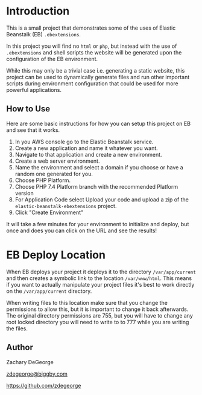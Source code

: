# Introduction

This is a small project that demonstrates some of the uses of Elastic Beanstalk (EB) `.ebextensions`.

In this project you will find no `html` or `php`, but instead with the use of `.ebextensions` and shell scripts the website will be generated upon the configuration of the EB environment.

While this may only be a trivial case i.e. generating a static website, this project can be used to dynamically generate files and run other important scripts during environment configuration that could be used for more powerful applications.

## How to Use

Here are some basic instructions for how you can setup this project on EB and see that it works.

1.  In you AWS console go to the Elastic Beanstalk service.
2.  Create a new application and name it whatever you want.
3.  Navigate to that application and create a new environment.
4.  Create a web server environment.
5.  Name the environment and select a domain if you choose or have a random one generated for you.
6.  Choose PHP Platform.
7.  Choose PHP 7.4 Platform branch with the recommended Platform version
8.  For Application Code select Upload your code and upload a zip of the `elastic-beanstalk-ebextensions` project.
9.  Click "Create Environment"

It will take a few minutes for your environment to initialize and deploy, but once and does you can click on the URL and see the results!

# EB Deploy Location

When EB deploys your project it deploys it to the directory `/var/app/current` and then creates a symbolic link to the location `/var/www/html`. This means if you want to actually manipulate your project files it's best to work directly on the `/var/app/current` directory.

When writing files to this location make sure that you change the permissions to allow this, but it is important to change it back afterwards. The original directory permissions are 755, but you will have to change any root locked directory you will need to write to to 777 while you are writing the files.

## Author

Zachary DeGeorge

zdegeorge@biggby.com

https://github.com/zdegeorge
